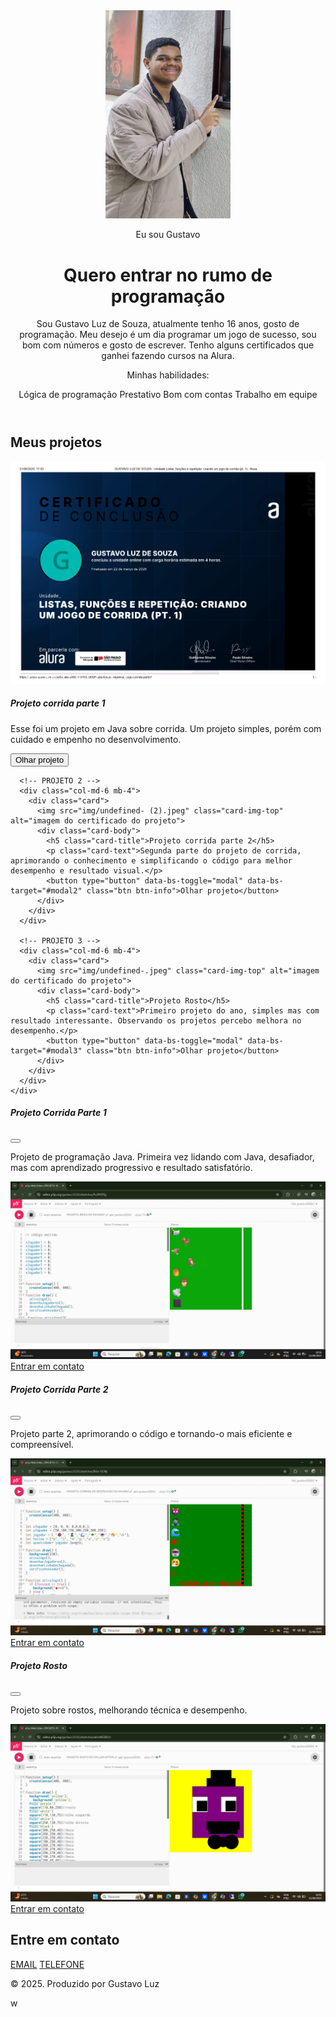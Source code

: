 <!DOCTYPE html>
<html lang="pt-br">
<head>
  <meta charset="UTF-8" />
  <meta name="viewport" content="width=device-width, initial-scale=1.0" />
  <link href="https://cdn.jsdelivr.net/npm/bootstrap@5.3.7/dist/css/bootstrap.min.css" rel="stylesheet">
  <link rel="stylesheet" href="style.css">
  <title>Meu portfólio</title>
</head>

<body>
  <header class="container text-center py-5"> 
    <img src="img/WhatsApp Image 2025-08-21 at 20.15.07.jpeg" alt="foto do gustavo" class="rounded-0 mb-3" width="200">
    <p class="lead">Eu sou Gustavo</p>
    <h1>Quero entrar no rumo de programação</h1>
    <p>Sou Gustavo Luz de Souza, atualmente tenho 16 anos, gosto de programação. Meu desejo é um dia programar um jogo de sucesso, sou bom com números e gosto de escrever. Tenho alguns certificados que ganhei fazendo cursos na Alura.</p>
    <p>Minhas habilidades:</p>
    <div>
      <span class="badge text-bg-secondary m-1">Lógica de programação</span>
      <span class="badge text-bg-secondary m-1">Prestativo</span>
      <span class="badge text-bg-secondary m-1">Bom com contas</span>
      <span class="badge text-bg-secondary m-1">Trabalho em equipe</span>
    </div>
  </header>

  <main class="container mt-3">
    <h2 class="mb-4">Meus projetos</h2>
    <div class="row justify-content-center">
      <!-- PROJETO 1 -->
      <div class="col-md-6 mb-4">
        <div class="card">
          <img src="img/undefined- (1).jpeg" class="card-img-top" alt="imagem do certificado do projeto">
          <div class="card-body">
            <h5 class="card-title">Projeto corrida parte 1</h5>
            <p class="card-text">Esse foi um projeto em Java sobre corrida. Um projeto simples, porém com cuidado e empenho no desenvolvimento.</p>
            <button type="button" data-bs-toggle="modal" data-bs-target="#modal1" class="btn btn-info">Olhar projeto</button>
          </div>
        </div>
      </div>

      <!-- PROJETO 2 -->
      <div class="col-md-6 mb-4">
        <div class="card">
          <img src="img/undefined- (2).jpeg" class="card-img-top" alt="imagem do certificado do projeto">
          <div class="card-body">
            <h5 class="card-title">Projeto corrida parte 2</h5>
            <p class="card-text">Segunda parte do projeto de corrida, aprimorando o conhecimento e simplificando o código para melhor desempenho e resultado visual.</p>
            <button type="button" data-bs-toggle="modal" data-bs-target="#modal2" class="btn btn-info">Olhar projeto</button>
          </div>
        </div>
      </div>

      <!-- PROJETO 3 -->
      <div class="col-md-6 mb-4">
        <div class="card">
          <img src="img/undefined-.jpeg" class="card-img-top" alt="imagem do certificado do projeto">
          <div class="card-body">
            <h5 class="card-title">Projeto Rosto</h5>
            <p class="card-text">Primeiro projeto do ano, simples mas com resultado interessante. Observando os projetos percebo melhora no desempenho.</p>
            <button type="button" data-bs-toggle="modal" data-bs-target="#modal3" class="btn btn-info">Olhar projeto</button>
          </div>
        </div>
      </div>
    </div>
  </main>

  <!-- MODAIS -->
  <!-- Modal 1 -->
  <div class="modal fade" id="modal1" tabindex="-1" aria-hidden="true">
    <div class="modal-dialog">
      <div class="modal-content">
        <div class="modal-header">
          <h5 class="modal-title">Projeto Corrida Parte 1</h5>
          <button type="button" class="btn-close" data-bs-dismiss="modal" aria-label="Fechar"></button>
        </div>
        <div class="modal-body">
          <p>Projeto de programação Java. Primeira vez lidando com Java, desafiador, mas com aprendizado progressivo e resultado satisfatório.</p>
          <img src="img/Captura de tela 2025-08-21 185648.png" alt="imagem do projeto" class="img-fluid">
        </div>
        <div class="modal-footer">
          <a href="mailto:gusluz2931@gmail.com" class="btn btn-primary">Entrar em contato</a>
        </div>
      </div>
    </div>
  </div>

  <!-- Modal 2 -->
  <div class="modal fade" id="modal2" tabindex="-1" aria-hidden="true">
    <div class="modal-dialog">
      <div class="modal-content">
        <div class="modal-header">
          <h5 class="modal-title">Projeto Corrida Parte 2</h5>
          <button type="button" class="btn-close" data-bs-dismiss="modal" aria-label="Fechar"></button>
        </div>
        <div class="modal-body">
          <p>Projeto parte 2, aprimorando o código e tornando-o mais eficiente e compreensível.</p>
          <img src="img/Captura de tela 2025-08-21 194948.png" alt="imagem do projeto" class="img-fluid">
        </div>
        <div class="modal-footer">
          <a href="mailto:gusluz2931@gmail.com" class="btn btn-primary">Entrar em contato</a>
        </div>
      </div>
    </div>
  </div>

  <!-- Modal 3 -->
  <div class="modal fade" id="modal3" tabindex="-1" aria-hidden="true">
    <div class="modal-dialog">
      <div class="modal-content">
        <div class="modal-header">
          <h5 class="modal-title">Projeto Rosto</h5>
          <button type="button" class="btn-close" data-bs-dismiss="modal" aria-label="Fechar"></button>
        </div>
        <div class="modal-body">
          <p>Projeto sobre rostos, melhorando técnica e desempenho.</p>
          <img src="img/Captura de tela 2025-08-21 195017.png" alt="imagem do projeto" class="img-fluid">
        </div>
        <div class="modal-footer">
          <a href="mailto:gusluz2931@gmail.com" class="btn btn-primary">Entrar em contato</a>
        </div>
      </div>
    </div>
  </div>

  <!-- Footer -->
  <footer class="container py-5 text-center">
    <h2>Entre em contato</h2>
    <div class="mb-3">
      <a href="mailto:gusluz2931@gmail.com" class="me-3">EMAIL</a>
      <a href="tel:+5511941159018">TELEFONE</a>
    </div>
    <p class="my-3">&copy; 2025. Produzido por Gustavo Luz</p>
  </footer>

  <script src="https://cdn.jsdelivr.net/npm/bootstrap@5.3.7/dist/js/bootstrap.bundle.min.js"></script>
</body>
</html>
w
